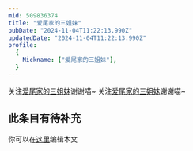 ```yaml
---
mid: 509836374
title: "爱尾家的三姐妹"
pubDate: "2024-11-04T11:22:13.990Z"
updatedDate: "2024-11-04T11:22:13.990Z"
profile:
  {
    Nickname: ["爱尾家的三姐妹"],
  }
---
```


关注[爱尾家的三姐妹](https://space.bilibili.com/509836374)谢谢喵~ 关注[爱尾家的三姐妹](https://space.bilibili.com/509836374)谢谢喵~

## 此条目有待补充
你可以在[这里](https://github.com/Yuhanawa/VTuber.ICU-Content/edit/master/v/爱尾家的三姐妹/index.md)编辑本文
